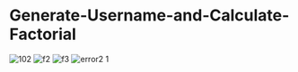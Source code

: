 # Generate-Username-and-Calculate-Factorial

![102](https://github.com/Minsuwai/Generate-Username-and-Calculate-Factorial/assets/78011657/3ea4fe32-dfeb-4c3b-9d5f-c0d256ef77f2)
![f2](https://github.com/Minsuwai/Generate-Username-and-Calculate-Factorial/assets/78011657/9ee778c0-afdf-4a33-9975-fae4c09585ed)
![f3](https://github.com/Minsuwai/Generate-Username-and-Calculate-Factorial/assets/78011657/e4e9a452-eebf-45fa-b989-020ca00bca2e)
![error2 1](https://github.com/Minsuwai/Generate-Username-and-Calculate-Factorial/assets/78011657/a4b8bf01-d19b-4e51-8b40-2c50039a154a)
